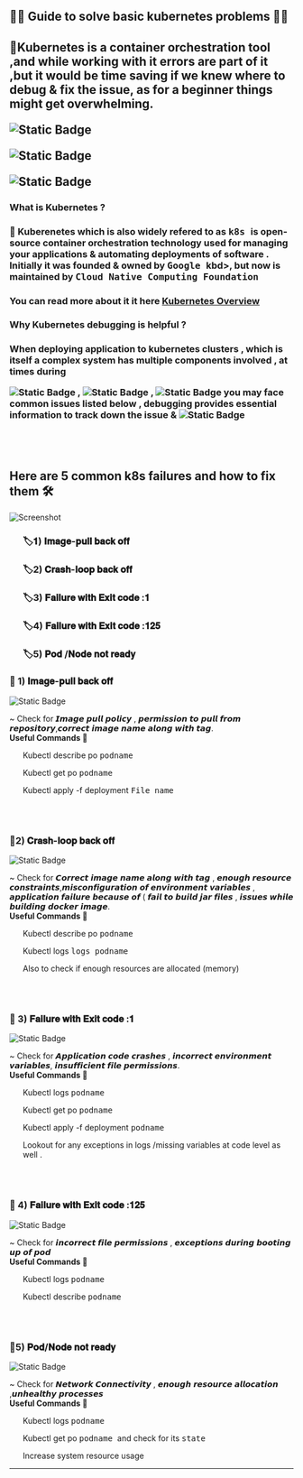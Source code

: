 <h2>🧩🧩 Guide to solve basic kubernetes problems 🧩🧩</h1>
<h2>  🌼Kubernetes is a container orchestration tool ,and while working with it errors are part of it ,but it would be time saving if we knew where to debug & fix the issue, as for a beginner things might get overwhelming.
  
![Static Badge](https://img.shields.io/badge/pods-purple)
  
![Static Badge](https://img.shields.io/badge/kubernetes-cluster-red)


![Static Badge](https://img.shields.io/badge/kubernetes-debugging-green)


</h2> 
<h3> <STRONG> What is Kubernetes ?</STRONG></h3>
<h3> 🔌 Kuberenetes which is also widely refered to as  <kbd> k8s </kbd>  is open-source container orchestration  technology used for managing your applications & automating deployments of software . Initially it was founded & owned by <kbd> Google </kbd>kbd>, but now is maintained by  <kbd> Cloud Native Computing Foundation </kbd></h3>
<h3>You can read more about it it here   <a href="https://kubernetes.io/" target="_blank">Kubernetes Overview</a>   </h3>

<h3> <Strong> Why Kubernetes debugging is helpful ? </Strong> </h3>
<h3> When deploying application to kubernetes clusters , which is itself a complex system has multiple components involved , at times during  
  
  ![Static Badge](https://img.shields.io/badge/deploying-pink)  ,
![Static Badge](https://img.shields.io/badge/managing-magenta)  , 
  ![Static Badge](https://img.shields.io/badge/running-pink) 
  you may face common issues listed below , debugging provides essential information to track down the issue &  ![Static Badge](https://img.shields.io/badge/fix-grey)


 

 
<br> </br>

<h2><BOLD> Here are 5 common k8s failures and how to fix them 🛠️  </BOLD> </h2>
  
 ![Screenshot](s1.png)



<ol>  <h3>  🏷𝟏) 𝐈𝐦𝐚𝐠𝐞-𝐩𝐮𝐥𝐥 𝐛𝐚𝐜𝐤 𝐨𝐟𝐟 </ol> </h3>
<ol>  <h3>  🏷2) 𝐂𝐫𝐚𝐬𝐡-𝐥𝐨𝐨𝐩 𝐛𝐚𝐜𝐤 𝐨𝐟𝐟 </ol> </h3>
<ol>  <h3>  🏷3) 𝐅𝐚𝐢𝐥𝐮𝐫𝐞 𝐰𝐢𝐭𝐡 𝐄𝐱𝐢𝐭 𝐜𝐨𝐝𝐞 :𝟏  </ol> </h3>
<ol>  <h3>  🏷4) 𝐅𝐚𝐢𝐥𝐮𝐫𝐞 𝐰𝐢𝐭𝐡 𝐄𝐱𝐢𝐭 𝐜𝐨𝐝𝐞 :𝟏𝟐𝟓 </ol> </h3>
<ol>  <h3>  🏷5) 𝐏𝐨𝐝 /𝐍𝐨𝐝𝐞 𝐧𝐨𝐭 𝐫𝐞𝐚𝐝𝐲 </ol> </h3>

<h3>🌵 1) 𝐈𝐦𝐚𝐠𝐞-𝐩𝐮𝐥𝐥 𝐛𝐚𝐜𝐤 𝐨𝐟𝐟 </h3> 

![Static Badge](https://img.shields.io/badge/Issue%3A1-yellow)

<summary> ~ Check for 𝙄𝙢𝙖𝙜𝙚 𝙥𝙪𝙡𝙡 𝙥𝙤𝙡𝙞𝙘𝙮 , 𝙥𝙚𝙧𝙢𝙞𝙨𝙨𝙞𝙤𝙣 𝙩𝙤 𝙥𝙪𝙡𝙡 𝙛𝙧𝙤𝙢 𝙧𝙚𝙥𝙤𝙨𝙞𝙩𝙤𝙧𝙮,𝙘𝙤𝙧𝙧𝙚𝙘𝙩 𝙞𝙢𝙖𝙜𝙚 𝙣𝙖𝙢𝙚 𝙖𝙡𝙤𝙣𝙜 𝙬𝙞𝙩𝙝 𝙩𝙖𝙜. <summary>

<summary> <strong> Useful Commands 🔮 </strong> </summary> 
<ol> Kubectl describe po  <kbd> podname </kbd> </ol>
<ol> Kubectl get po <kbd> podname </kbd> </ol>
<ol> Kubectl apply -f deployment <kbd> File name </kbd> </ol>
<br> </br>

<h3>🌵2) 𝐂𝐫𝐚𝐬𝐡-𝐥𝐨𝐨𝐩 𝐛𝐚𝐜𝐤 𝐨𝐟𝐟 </h3>

![Static Badge](https://img.shields.io/badge/Issue%3A2-yellow)

<summary>~ Check for 𝘾𝙤𝙧𝙧𝙚𝙘𝙩 𝙞𝙢𝙖𝙜𝙚 𝙣𝙖𝙢𝙚 𝙖𝙡𝙤𝙣𝙜 𝙬𝙞𝙩𝙝 𝙩𝙖𝙜 , 𝙚𝙣𝙤𝙪𝙜𝙝 𝙧𝙚𝙨𝙤𝙪𝙧𝙘𝙚 𝙘𝙤𝙣𝙨𝙩𝙧𝙖𝙞𝙣𝙩𝙨,𝙢𝙞𝙨𝙘𝙤𝙣𝙛𝙞𝙜𝙪𝙧𝙖𝙩𝙞𝙤𝙣 𝙤𝙛 𝙚𝙣𝙫𝙞𝙧𝙤𝙣𝙢𝙚𝙣𝙩 𝙫𝙖𝙧𝙞𝙖𝙗𝙡𝙚𝙨 , 𝙖𝙥𝙥𝙡𝙞𝙘𝙖𝙩𝙞𝙤𝙣 𝙛𝙖𝙞𝙡𝙪𝙧𝙚 𝙗𝙚𝙘𝙖𝙪𝙨𝙚 𝙤𝙛 ( 𝙛𝙖𝙞𝙡 𝙩𝙤 𝙗𝙪𝙞𝙡𝙙 𝙟𝙖𝙧 𝙛𝙞𝙡𝙚𝙨 , 𝙞𝙨𝙨𝙪𝙚𝙨 𝙬𝙝𝙞𝙡𝙚 𝙗𝙪𝙞𝙡𝙙𝙞𝙣𝙜 𝙙𝙤𝙘𝙠𝙚𝙧 𝙞𝙢𝙖𝙜𝙚. <summary>

<summary> <strong> Useful Commands 🔮 </strong> </summary> 
<ol> Kubectl describe po  <kbd> podname </kbd> </ol>
<ol> Kubectl logs  <kbd> logs  podname </kbd> </ol>
<ol> Also to check if enough resources are allocated (memory) </ol>
<br> </br>

<h3>🌵 3) 𝐅𝐚𝐢𝐥𝐮𝐫𝐞 𝐰𝐢𝐭𝐡 𝐄𝐱𝐢𝐭 𝐜𝐨𝐝𝐞 :𝟏  </h3>

![Static Badge](https://img.shields.io/badge/Issue%3A3-yellow)

<summary>~ Check for 𝘼𝙥𝙥𝙡𝙞𝙘𝙖𝙩𝙞𝙤𝙣 𝙘𝙤𝙙𝙚 𝙘𝙧𝙖𝙨𝙝𝙚𝙨 , 𝙞𝙣𝙘𝙤𝙧𝙧𝙚𝙘𝙩 𝙚𝙣𝙫𝙞𝙧𝙤𝙣𝙢𝙚𝙣𝙩 𝙫𝙖𝙧𝙞𝙖𝙗𝙡𝙚𝙨, 𝙞𝙣𝙨𝙪𝙛𝙛𝙞𝙘𝙞𝙚𝙣𝙩 𝙛𝙞𝙡𝙚 𝙥𝙚𝙧𝙢𝙞𝙨𝙨𝙞𝙤𝙣𝙨. </summary>

<summary> <strong> Useful Commands 🔮 </strong> </summary> 
<ol> Kubectl logs <kbd> podname </kbd> </ol>
<ol> Kubectl get po <kbd> podname </kbd> </ol>
<ol> Kubectl apply -f deployment <kbd> podname </kbd> </ol>
<ol> Lookout for any exceptions in logs /missing variables at code level as well . </ol>
<br> </br>

<h3>🌵 4) 𝐅𝐚𝐢𝐥𝐮𝐫𝐞 𝐰𝐢𝐭𝐡 𝐄𝐱𝐢𝐭 𝐜𝐨𝐝𝐞 :𝟏𝟐𝟓</h3>

![Static Badge](https://img.shields.io/badge/Issue%3A4-yellow)

<summary> ~ Check for 𝙞𝙣𝙘𝙤𝙧𝙧𝙚𝙘𝙩 𝙛𝙞𝙡𝙚 𝙥𝙚𝙧𝙢𝙞𝙨𝙨𝙞𝙤𝙣𝙨 , 𝙚𝙭𝙘𝙚𝙥𝙩𝙞𝙤𝙣𝙨 𝙙𝙪𝙧𝙞𝙣𝙜 𝙗𝙤𝙤𝙩𝙞𝙣𝙜 𝙪𝙥 𝙤𝙛 𝙥𝙤𝙙 </summary>

<summary> <strong> Useful Commands 🔮 </strong> </summary> 

<ol> Kubectl logs <kbd> podname </kbd> </ol>
<ol> Kubectl describe <kbd> podname </kbd> </ol>
<br> </br>

<h3>🌵5) 𝐏𝐨𝐝/𝐍𝐨𝐝𝐞 𝐧𝐨𝐭 𝐫𝐞𝐚𝐝𝐲 </h3>

![Static Badge](https://img.shields.io/badge/Issue%3A5-yellow)

<summary>~ Check for 𝙉𝙚𝙩𝙬𝙤𝙧𝙠 𝘾𝙤𝙣𝙣𝙚𝙘𝙩𝙞𝙫𝙞𝙩𝙮 , 𝙚𝙣𝙤𝙪𝙜𝙝 𝙧𝙚𝙨𝙤𝙪𝙧𝙘𝙚 𝙖𝙡𝙡𝙤𝙘𝙖𝙩𝙞𝙤𝙣 ,𝙪𝙣𝙝𝙚𝙖𝙡𝙩𝙝𝙮 𝙥𝙧𝙤𝙘𝙚𝙨𝙨𝙚𝙨  </summary>

<summary> <strong> Useful Commands 🔮 </strong> </summary>  
<ol> Kubectl logs <kbd> podname </kbd> </ol>
<ol> Kubectl get po <kbd> podname </kbd> and check for its <kbd> state </kbd> </ol>
<ol> Increase system resource usage </ol>

________________________________________________________________________________________________________________________________________________________________________________________________________________
